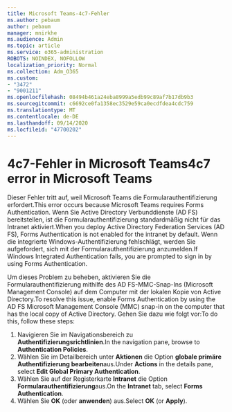 ```yaml
---
title: Microsoft Teams-4c7-Fehler
ms.author: pebaum
author: pebaum
manager: mnirkhe
ms.audience: Admin
ms.topic: article
ms.service: o365-administration
ROBOTS: NOINDEX, NOFOLLOW
localization_priority: Normal
ms.collection: Adm_O365
ms.custom:
- "3472"
- "9001211"
ms.openlocfilehash: 08494b461a24eba8999a5edb99c89af7b17db9b3
ms.sourcegitcommit: c6692ce0fa1358ec3529e59ca0ecdfdea4cdc759
ms.translationtype: MT
ms.contentlocale: de-DE
ms.lasthandoff: 09/14/2020
ms.locfileid: "47700202"
---
```

# <a name="4c7-error-in-microsoft-teams"></a><span data-ttu-id="1c577-102">4c7-Fehler in Microsoft Teams</span><span class="sxs-lookup"><span data-stu-id="1c577-102">4c7 error in Microsoft Teams</span></span>

<span data-ttu-id="1c577-103">Dieser Fehler tritt auf, weil Microsoft Teams die Formularauthentifizierung erfordert.</span><span class="sxs-lookup"><span data-stu-id="1c577-103">This error occurs because Microsoft Teams requires Forms Authentication.</span></span> <span data-ttu-id="1c577-104">Wenn Sie Active Directory Verbunddienste (AD FS) bereitstellen, ist die Formularauthentifizierung standardmäßig nicht für das Intranet aktiviert.</span><span class="sxs-lookup"><span data-stu-id="1c577-104">When you deploy Active Directory Federation Services (AD FS), Forms Authentication is not enabled for the intranet by default.</span></span> <span data-ttu-id="1c577-105">Wenn die integrierte Windows-Authentifizierung fehlschlägt, werden Sie aufgefordert, sich mit der Formularauthentifizierung anzumelden.</span><span class="sxs-lookup"><span data-stu-id="1c577-105">If Windows Integrated Authentication fails, you are prompted to sign in by using Forms Authentication.</span></span>

<span data-ttu-id="1c577-106">Um dieses Problem zu beheben, aktivieren Sie die Formularauthentifizierung mithilfe des AD FS-MMC-Snap-Ins (Microsoft Management Console) auf dem Computer mit der lokalen Kopie von Active Directory.</span><span class="sxs-lookup"><span data-stu-id="1c577-106">To resolve this issue, enable Forms Authentication by using the AD FS Microsoft Management Console (MMC) snap-in on the computer that has the local copy of Active Directory.</span></span> <span data-ttu-id="1c577-107">Gehen Sie dazu wie folgt vor:</span><span class="sxs-lookup"><span data-stu-id="1c577-107">To do this, follow these steps:</span></span> 

1. <span data-ttu-id="1c577-108">Navigieren Sie im Navigationsbereich zu **Authentifizierungsrichtlinien**.</span><span class="sxs-lookup"><span data-stu-id="1c577-108">In the navigation pane, browse to **Authentication Policies**.</span></span>
2. <span data-ttu-id="1c577-109">Wählen Sie im Detailbereich unter **Aktionen** die Option **globale primäre Authentifizierung bearbeiten**aus.</span><span class="sxs-lookup"><span data-stu-id="1c577-109">Under **Actions** in the details pane, select **Edit Global Primary Authentication**.</span></span>
3. <span data-ttu-id="1c577-110">Wählen Sie auf der Registerkarte **Intranet** die Option **Formularauthentifizierung**aus.</span><span class="sxs-lookup"><span data-stu-id="1c577-110">On the **Intranet** tab, select **Forms Authentication**.</span></span>
4. <span data-ttu-id="1c577-111">Wählen Sie **OK** (oder **anwenden**) aus.</span><span class="sxs-lookup"><span data-stu-id="1c577-111">Select **OK** (or **Apply**).</span></span>